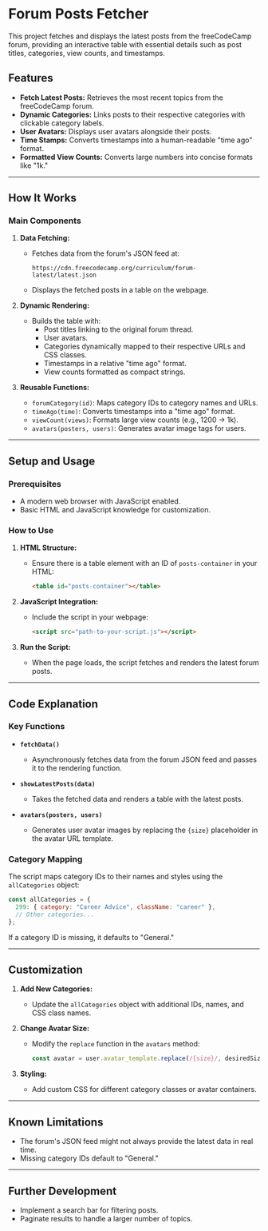 # **Forum Posts Fetcher**

This project fetches and displays the latest posts from the freeCodeCamp forum, providing an interactive table with essential details such as post titles, categories, view counts, and timestamps.  

## **Features**
- **Fetch Latest Posts:** Retrieves the most recent topics from the freeCodeCamp forum.
- **Dynamic Categories:** Links posts to their respective categories with clickable category labels.
- **User Avatars:** Displays user avatars alongside their posts.
- **Time Stamps:** Converts timestamps into a human-readable "time ago" format.
- **Formatted View Counts:** Converts large numbers into concise formats like "1k."

---

## **How It Works**

### **Main Components**
1. **Data Fetching:**
   - Fetches data from the forum's JSON feed at:
     ```plaintext
     https://cdn.freecodecamp.org/curriculum/forum-latest/latest.json
     ```
   - Displays the fetched posts in a table on the webpage.

2. **Dynamic Rendering:**
   - Builds the table with:
     - Post titles linking to the original forum thread.
     - User avatars.
     - Categories dynamically mapped to their respective URLs and CSS classes.
     - Timestamps in a relative "time ago" format.
     - View counts formatted as compact strings.

3. **Reusable Functions:**
   - `forumCategory(id)`: Maps category IDs to category names and URLs.
   - `timeAgo(time)`: Converts timestamps into a "time ago" format.
   - `viewCount(views)`: Formats large view counts (e.g., 1200 → 1k).
   - `avatars(posters, users)`: Generates avatar image tags for users.

---

## **Setup and Usage**

### **Prerequisites**
- A modern web browser with JavaScript enabled.
- Basic HTML and JavaScript knowledge for customization.

### **How to Use**
1. **HTML Structure:**
   - Ensure there is a table element with an ID of `posts-container` in your HTML:
     ```html
     <table id="posts-container"></table>
     ```

2. **JavaScript Integration:**
   - Include the script in your webpage:
     ```html
     <script src="path-to-your-script.js"></script>
     ```

3. **Run the Script:**
   - When the page loads, the script fetches and renders the latest forum posts.

---

## **Code Explanation**

### **Key Functions**
- **`fetchData()`**
  - Asynchronously fetches data from the forum JSON feed and passes it to the rendering function.
  
- **`showLatestPosts(data)`**
  - Takes the fetched data and renders a table with the latest posts.

- **`avatars(posters, users)`**
  - Generates user avatar images by replacing the `{size}` placeholder in the avatar URL template.

### **Category Mapping**
The script maps category IDs to their names and styles using the `allCategories` object:
```javascript
const allCategories = {
  299: { category: "Career Advice", className: "career" },
  // Other categories...
};
```

If a category ID is missing, it defaults to "General."

---

## **Customization**

1. **Add New Categories:**
   - Update the `allCategories` object with additional IDs, names, and CSS class names.

2. **Change Avatar Size:**
   - Modify the `replace` function in the `avatars` method:
     ```javascript
     const avatar = user.avatar_template.replace(/{size}/, desiredSize);
     ```

3. **Styling:**
   - Add custom CSS for different category classes or avatar containers.

---

## **Known Limitations**
- The forum's JSON feed might not always provide the latest data in real time.
- Missing category IDs default to "General."

---

## **Further Development**
- Implement a search bar for filtering posts.
- Paginate results to handle a larger number of topics.
